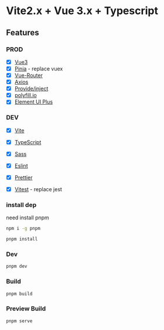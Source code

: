 # Vite2.x + Vue 3.x + Typescript

## Features
### PROD
* [x] [Vue3](https://vuejs.org/)
* [x] [Pinia](https://pinia.vuejs.org/) - replace vuex
* [x] [Vue-Router](https://router.vuejs.org/)
* [x] [Axios](https://github.com/axios/axios)
* [x] [Provide/inject](https://v3.vuejs.org/guide/component-provide-inject.html#provide-inject)
* [x] [polyfill.io](https://github.com/Financial-Times/polyfill-service)
* [x] [Element UI Plus](https://github.com/element-plus/element-plus)

### DEV
* [x] [Vite](https://github.com/vitejs/vite)
* [x] [TypeScript](https://github.com/microsoft/TypeScript/#readme)
* [x] [Sass](https://github.com/sass/sass)
* [x] [Eslint](https://eslint.org/)
* [x] [Prettier](https://prettier.io/)
* [x] [Vitest](https://vitest.dev/) - replace jest



### install dep
need install pnpm
```sh
npm i -g pnpm
```

```sh
pnpm install
```

### Dev
```sh
pnpm dev
```

### Build
```sh
pnpm build
```

### Preview Build
```sh
pnpm serve
```
